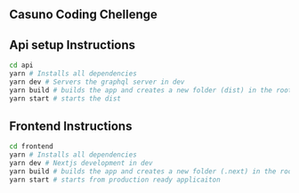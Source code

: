 ## Casuno Coding Chellenge

## Api setup Instructions

```bash
cd api
yarn # Installs all dependencies
yarn dev # Servers the graphql server in dev
yarn build # builds the app and creates a new folder (dist) in the root directory
yarn start # starts the dist

```

## Frontend Instructions

```bash
cd frontend
yarn # Installs all dependencies
yarn dev # Nextjs development in dev
yarn build # builds the app and creates a new folder (.next) in the root directory
yarn start # starts from production ready applicaiton

```
